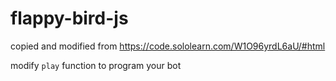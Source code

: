 # flappy-bird-js
copied and modified from https://code.sololearn.com/W1O96yrdL6aU/#html

modify `play` function to program your bot
